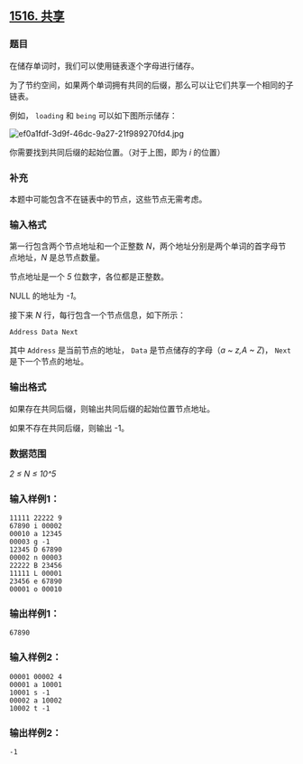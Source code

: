 ## [1516. 共享](https://www.acwing.com/problem/content/1518/)

### 题目

在储存单词时，我们可以使用链表逐个字母进行储存。

为了节约空间，如果两个单词拥有共同的后缀，那么可以让它们共享一个相同的子链表。

例如， `loading` 和 `being` 可以如下图所示储存：

 ![ef0a1fdf-3d9f-46dc-9a27-21f989270fd4.jpg](https://cdn.acwing.com/media/article/image/2020/03/24/19_df06f3966d-ef0a1fdf-3d9f-46dc-9a27-21f989270fd4.jpg)

你需要找到共同后缀的起始位置。（对于上图，即为 *i* 的位置）

### 补充

本题中可能包含不在链表中的节点，这些节点无需考虑。

### 输入格式

第一行包含两个节点地址和一个正整数 *N*，两个地址分别是两个单词的首字母节点地址，*N* 是总节点数量。

节点地址是一个 *5* 位数字，各位都是正整数。

NULL 的地址为 *-1*。

接下来 *N* 行，每行包含一个节点信息，如下所示：

```
Address Data Next
```

其中 `Address` 是当前节点的地址， `Data` 是节点储存的字母（*a ~ z,A ~ Z*)， `Next` 是下一个节点的地址。

### 输出格式

如果存在共同后缀，则输出共同后缀的起始位置节点地址。

如果不存在共同后缀，则输出 -1。

### 数据范围

*2 ≤ N ≤ 10^5*

### 输入样例1：

```
11111 22222 9
67890 i 00002
00010 a 12345
00003 g -1
12345 D 67890
00002 n 00003
22222 B 23456
11111 L 00001
23456 e 67890
00001 o 00010
```

### 输出样例1：

```
67890
```

### 输入样例2：

```
00001 00002 4
00001 a 10001
10001 s -1
00002 a 10002
10002 t -1
```

### 输出样例2：

```
-1
```
